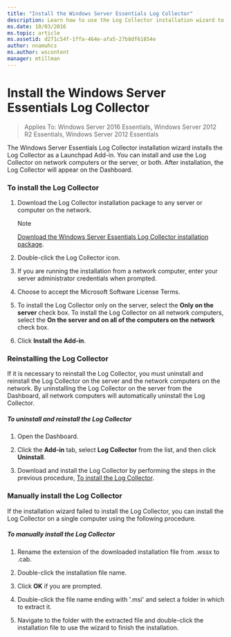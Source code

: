 ```yaml
---
title: "Install the Windows Server Essentials Log Collector"
description: Learn how to use the Log Collector installation wizard to install the Log Collector as a Launchpad Add-in.
ms.date: 10/03/2016
ms.topic: article
ms.assetid: d271c54f-1ffa-464e-afa5-27b8df61854e
author: nnamuhcs
ms.author: wscontent
manager: mtillman
---
```


# Install the Windows Server Essentials Log Collector

>Applies To: Windows Server 2016 Essentials, Windows Server 2012 R2 Essentials, Windows Server 2012 Essentials

The  Windows Server Essentials Log Collector installation wizard installs the Log Collector as a Launchpad Add-in. You can install and use the Log Collector on network computers or the server, or both. After installation, the Log Collector will appear on the Dashboard.

###  <a name="BKMK_ToInstall"></a> To install the Log Collector

1.  Download the Log Collector installation package to any server or computer on the network.

    > [!NOTE]
    > [Download the Windows Server Essentials Log Collector installation package](https://www.microsoft.com/download/details.aspx?id=34821).

2.  Double-click the Log Collector icon.

3.  If you are running the installation from a network computer, enter your server administrator credentials when prompted.

4.  Choose to accept the Microsoft Software License Terms.

5.  To install the Log Collector only on the server, select the **Only on the server** check box. To install the Log Collector on all network computers, select the **On the server and on all of the computers on the network** check box.

6.  Click **Install the Add-in**.

###  <a name="BKMK_Reinstall"></a> Reinstalling the Log Collector
 If it is necessary to reinstall the Log Collector, you must uninstall and reinstall the Log Collector on the server and the network computers on the network. By uninstalling the Log Collector on the server from the Dashboard, all network computers will automatically uninstall the Log Collector.

##### To uninstall and reinstall the Log Collector

1.  Open the Dashboard.

2.  Click the **Add-in** tab, select **Log Collector** from the list, and then click **Uninstall**.

3.  Download and install the Log Collector by performing the steps in the previous procedure, [To install the Log Collector](Install-the-Windows-Server-Essentials-Log-Collector.md#BKMK_ToInstall).

### Manually install the Log Collector
 If the installation wizard failed to install the Log Collector, you can install the Log Collector on a single computer using the following procedure.

##### To manually install the Log Collector

1.  Rename the extension of the downloaded installation file from .wssx to .cab.

2.  Double-click the installation file name.

3.  Click **OK** if you are prompted.

4.  Double-click the file name ending with '.msi' and select a folder in which to extract it.

5.  Navigate to the folder with the extracted file and double-click the installation file to use the wizard to finish the installation.
